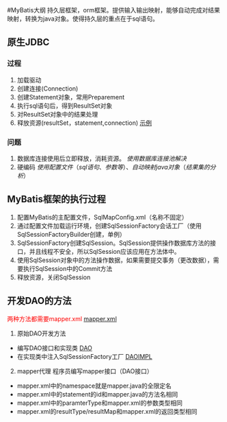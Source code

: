 #MyBatis大纲
持久层框架，orm框架。提供输入输出映射，能够自动完成对结果映射，转换为java对象。使得持久层的重点在于sql语句。
## 原生JDBC
### 过程
1. 加载驱动
2. 创建连接(Connection)
3. 创建Statement对象，常用Preparement
4. 执行sql语句后，得到ResultSet对象
5. 对ResultSet对象中的结果处理
6. 释放资源(resultSet，statement,connection)
[示例](https://github.com/CookedFox/learnmybatis/blob/master/src/main/java/com/xxx/learnmybatis/jdbc/JdbcTest.java)
### 问题
1. 数据库连接使用后立即释放，消耗资源。
$使用数据库连接池解决$
2. 硬编码
$使用配置文件（sql语句、参数等）、自动映射java对象（结果集的分析）$

## MyBatis框架的执行过程
1. 配置MyBatis的主配置文件，SqlMapConfig.xml（名称不固定）
2. 通过配置文件加载运行环境，创建SqlSessionFactory会话工厂（使用SqlSessionFactoryBuilder创建，单例）
3. SqlSessionFactory创建SqlSession。SqlSession提供操作数据库方法的接口，并且线程不安全，所以SqlSession应该应用在方法体中。
4. 使用SqlSession对象中的方法操作数据，如果需要提交事务（更改数据），需要执行SqlSession中的Commit方法
5. 释放资源，关闭SqlSession
## 开发DAO的方法
<font color="red">两种方法都需要mapper.xml</font>
[mapper.xml](https://github.com/CookedFox/learnmybatis/blob/master/src/main/resource/mapper/UserMapper.xml)
1. 原始DAO开发方法
* 编写DAO接口和实现类
[DAO](https://github.com/CookedFox/learnmybatis/blob/master/src/main/java/com/xxx/learnmybatis/dao/UserDao.java)
* 在实现类中注入SqlSessionFactory工厂
[DAOIMPL](https://github.com/CookedFox/learnmybatis/blob/master/src/main/java/com/xxx/learnmybatis/dao/UserDaoImpl.java)
2. mapper代理
程序员编写mapper接口（DAO接口）
* mapper.xml中的namespace就是mapper.java的全限定名
* mapper.xml中的statement的id和mapper.java的方法名相同
* mapper.xml中的paramterType和mapper.xml的参数类型相同
* mapper.xml的resultType/resultMap和mapper.xml的返回类型相同